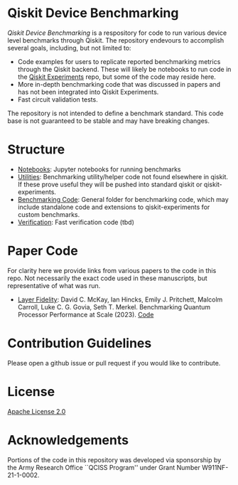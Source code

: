 # Qiskit Device Benchmarking

*Qiskit Device Benchmarking* is a respository for code to run various device level benchmarks through Qiskit. The repository endevours to accomplish several goals, including, but not limited to:
- Code examples for users to replicate reported benchmarking metrics through the Qiskit backend. These will likely be notebooks to run code in the [Qiskit Experiments](https://github.com/Qiskit-Extensions/qiskit-experiments) repo, but some of the code may reside here.
- More in-depth benchmarking code that was discussed in papers and has not been integrated into Qiskit Experiments.
- Fast circuit validation tests.

The repository is not intended to define a benchmark standard. This code base is not guaranteed to be stable and may have breaking changes. 

# Structure

- [Notebooks](https://github.com/qiskit-community/qiskit-device-benchmarking/notebooks): Jupyter notebooks for running benchmarks
- [Utilities](https://github.com/qiskit-community/qiskit-device-benchmarking/utilities): Benchmarking utility/helper code not found elsewhere in qiskit. If these prove useful they will be pushed into standard qiskit or qiskit-experiments.
- [Benchmarking Code](https://github.com/qiskit-community/qiskit-device-benchmarking/bench_code): General folder for benchmarking code, which may include standalone code and extensions to qiskit-experiments for custom benchmarks.
- [Verification](https://github.com/qiskit-community/qiskit-device-benchmarking/verification): Fast verification code (tbd)

# Paper Code

For clarity here we provide links from various papers to the code in this repo. Not necessarily the exact code used in these manuscripts, but representative of what was run.

- [Layer Fidelity](https://arxiv.org/abs/2311.05933): David C. McKay, Ian Hincks, Emily J. Pritchett, Malcolm Carroll, Luke C. G. Govia, Seth T. Merkel. Benchmarking Quantum Processor Performance at Scale (2023). [Code](https://github.com/qiskit-community/qiskit-device-benchmarking/notebooks/layer_fidelity.ipynb)

# Contribution Guidelines

Please open a github issue or pull request if you would like to contribute.

# License

[Apache License 2.0](LICENSE.txt)

# Acknowledgements

Portions of the code in this repository was developed via sponsorship by the Army Research Office ``QCISS Program'' under Grant Number W911NF-21-1-0002. 

